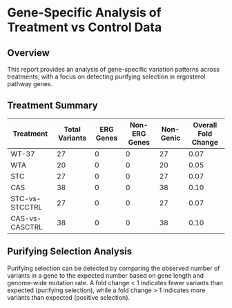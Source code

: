 # Gene-Specific Analysis of Treatment vs Control Data

## Overview

This report provides an analysis of gene-specific variation patterns across treatments,
with a focus on detecting purifying selection in ergosterol pathway genes.

## Treatment Summary

| Treatment | Total Variants | ERG Genes | Non-ERG Genes | Non-Genic | Overall Fold Change |
| --- | --- | --- | --- | --- | --- |
| WT-37 | 27 | 0 | 0 | 27 | 0.07 |
| WTA | 20 | 0 | 0 | 20 | 0.05 |
| STC | 27 | 0 | 0 | 27 | 0.07 |
| CAS | 38 | 0 | 0 | 38 | 0.10 |
| STC-vs-STCCTRL | 27 | 0 | 0 | 27 | 0.07 |
| CAS-vs-CASCTRL | 38 | 0 | 0 | 38 | 0.10 |

## Purifying Selection Analysis

Purifying selection can be detected by comparing the observed number of variants in a gene
to the expected number based on gene length and genome-wide mutation rate.
A fold change < 1 indicates fewer variants than expected (purifying selection),
while a fold change > 1 indicates more variants than expected (positive selection).
